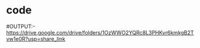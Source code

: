 # code
#OUTPUT:-
https://drive.google.com/drive/folders/1OzWWO2YQRc8L3PHKvr6kmkgB2Tvw1e0R?usp=share_link
